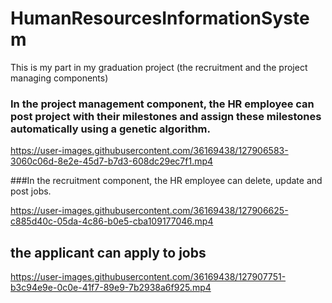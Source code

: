 # HumanResourcesInformationSystem
This is my part in my graduation project (the recruitment and the project managing components)


### In the project management component, the HR employee can post project with their milestones and assign these milestones automatically using a genetic algorithm.

https://user-images.githubusercontent.com/36169438/127906583-3060c06d-8e2e-45d7-b7d3-608dc29ec7f1.mp4

###In the recruitment component, the HR employee can delete, update and post jobs.

https://user-images.githubusercontent.com/36169438/127906625-c885d40c-05da-4c86-b0e5-cba109177046.mp4

## the applicant can apply to jobs


https://user-images.githubusercontent.com/36169438/127907751-b3c94e9e-0c0e-41f7-89e9-7b2938a6f925.mp4


